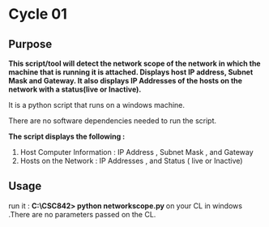 
<h1>Cycle 01 </h1>

<h2>Purpose </h2>

<b>This script/tool will detect the network scope of the network in which the machine that is running it is attached. Displays host IP address, Subnet Mask and Gateway. It also displays IP Addresses of the hosts on the network with a status(live or Inactive).</b>

It is a python script that runs on a windows machine.

There are no software dependencies needed to run the script.

<b>The script displays the following :</b>

1. Host Computer Information : IP Address 
                               , Subnet Mask
                               , and  Gateway
2. Hosts on the Network : IP Addresses
                          , and Status ( live or Inactive)
                          
<h2> Usage </h2>

run it : <b> C:\CSC842> python networkscope.py </b> on your CL in windows .There are no parameters passed on the CL.
